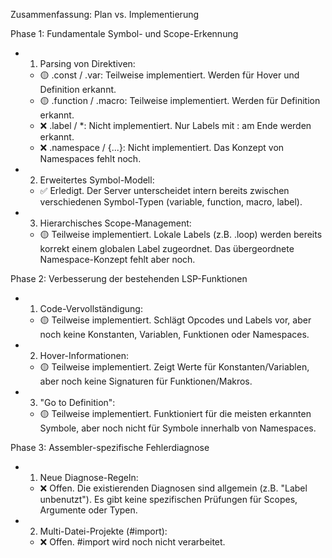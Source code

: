 Zusammenfassung: Plan vs. Implementierung

  Phase 1: Fundamentale Symbol- und Scope-Erkennung
   * 1. Parsing von Direktiven:
       * 🟡 .const / .var: Teilweise implementiert. Werden für Hover und Definition erkannt.
       * 🟡 .function / .macro: Teilweise implementiert. Werden für Definition erkannt.
       * ❌ .label / *: Nicht implementiert. Nur Labels mit : am Ende werden erkannt.
       * ❌ .namespace / {...}: Nicht implementiert. Das Konzept von Namespaces fehlt noch.
   * 2. Erweitertes Symbol-Modell:
       * ✅ Erledigt. Der Server unterscheidet intern bereits zwischen verschiedenen Symbol-Typen (variable, function, macro, label).
   * 3. Hierarchisches Scope-Management:
       * 🟡 Teilweise implementiert. Lokale Labels (z.B. .loop) werden bereits korrekt einem globalen Label zugeordnet. Das übergeordnete Namespace-Konzept fehlt aber noch.

  Phase 2: Verbesserung der bestehenden LSP-Funktionen
   * 1. Code-Vervollständigung:
       * 🟡 Teilweise implementiert. Schlägt Opcodes und Labels vor, aber noch keine Konstanten, Variablen, Funktionen oder Namespaces.
   * 2. Hover-Informationen:
       * 🟡 Teilweise implementiert. Zeigt Werte für Konstanten/Variablen, aber noch keine Signaturen für Funktionen/Makros.
   * 3. "Go to Definition":
       * 🟡 Teilweise implementiert. Funktioniert für die meisten erkannten Symbole, aber noch nicht für Symbole innerhalb von Namespaces.

  Phase 3: Assembler-spezifische Fehlerdiagnose
   * 1. Neue Diagnose-Regeln:
       * ❌ Offen. Die existierenden Diagnosen sind allgemein (z.B. "Label unbenutzt"). Es gibt keine spezifischen Prüfungen für Scopes, Argumente oder Typen.
   * 2. Multi-Datei-Projekte (#import):
       * ❌ Offen. #import wird noch nicht verarbeitet.